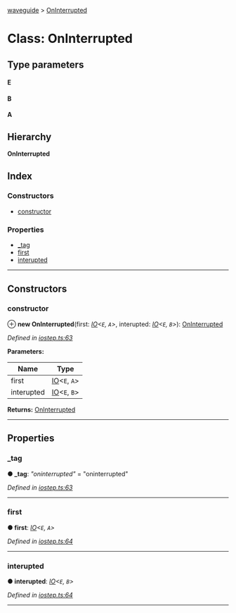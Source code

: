 [waveguide](../README.md) > [OnInterrupted](../classes/oninterrupted.md)

# Class: OnInterrupted

## Type parameters
#### E 
#### B 
#### A 
## Hierarchy

**OnInterrupted**

## Index

### Constructors

* [constructor](oninterrupted.md#constructor)

### Properties

* [_tag](oninterrupted.md#_tag)
* [first](oninterrupted.md#first)
* [interupted](oninterrupted.md#interupted)

---

## Constructors

<a id="constructor"></a>

###  constructor

⊕ **new OnInterrupted**(first: *[IO](io.md)<`E`, `A`>*, interupted: *[IO](io.md)<`E`, `B`>*): [OnInterrupted](oninterrupted.md)

*Defined in [iostep.ts:63](https://github.com/rzeigler/waveguide/blob/c6446d5/packages/waveguide/src/iostep.ts#L63)*

**Parameters:**

| Name | Type |
| ------ | ------ |
| first | [IO](io.md)<`E`, `A`> |
| interupted | [IO](io.md)<`E`, `B`> |

**Returns:** [OnInterrupted](oninterrupted.md)

___

## Properties

<a id="_tag"></a>

###  _tag

**● _tag**: *"oninterrupted"* = "oninterrupted"

*Defined in [iostep.ts:63](https://github.com/rzeigler/waveguide/blob/c6446d5/packages/waveguide/src/iostep.ts#L63)*

___
<a id="first"></a>

###  first

**● first**: *[IO](io.md)<`E`, `A`>*

*Defined in [iostep.ts:64](https://github.com/rzeigler/waveguide/blob/c6446d5/packages/waveguide/src/iostep.ts#L64)*

___
<a id="interupted"></a>

###  interupted

**● interupted**: *[IO](io.md)<`E`, `B`>*

*Defined in [iostep.ts:64](https://github.com/rzeigler/waveguide/blob/c6446d5/packages/waveguide/src/iostep.ts#L64)*

___

